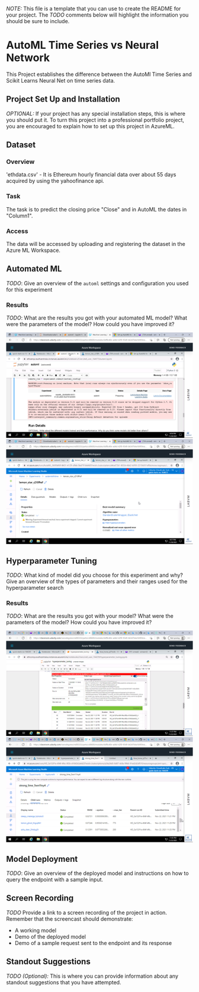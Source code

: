 *NOTE:* This file is a template that you can use to create the README for your project. The *TODO* comments below will highlight the information you should be sure to include.

# AutoML Time Series vs Neural Network

This Project establishes the difference between the AutoMl Time Series and Scikit Learns Neural Net on time series data.

## Project Set Up and Installation
*OPTIONAL:* If your project has any special installation steps, this is where you should put it. To turn this project into a professional portfolio project, you are encouraged to explain how to set up this project in AzureML.

## Dataset

### Overview

'ethdata.csv' - It is Ethereum hourly financial data over about 55 days acquired by using the yahoofinance api.

### Task

The task is to predict the closing price "Close" and in AutoML the dates in "Column1".

### Access

The data will be accessed by uploading and registering the dataset in the Azure ML Workspace.

## Automated ML
*TODO*: Give an overview of the `automl` settings and configuration you used for this experiment

### Results
*TODO*: What are the results you got with your automated ML model? What were the parameters of the model? How could you have improved it?

![](forpub/automldets.png)
![](forpub/automlmod.png)

## Hyperparameter Tuning
*TODO*: What kind of model did you choose for this experiment and why? Give an overview of the types of parameters and their ranges used for the hyperparameter search

### Results
*TODO*: What are the results you got with your model? What were the parameters of the model? How could you have improved it?

![](forpub/hyptundets.png)
![](forpub/hyptunmod.png)

## Model Deployment
*TODO*: Give an overview of the deployed model and instructions on how to query the endpoint with a sample input.

## Screen Recording
*TODO* Provide a link to a screen recording of the project in action. Remember that the screencast should demonstrate:
- A working model
- Demo of the deployed  model
- Demo of a sample request sent to the endpoint and its response

## Standout Suggestions
*TODO (Optional):* This is where you can provide information about any standout suggestions that you have attempted.
